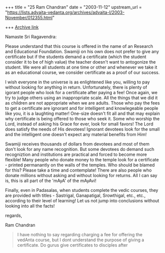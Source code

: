 +++
title = "25 Ram Chandran"
date = "2003-11-12"
upstream_url = "https://lists.advaita-vedanta.org/archives/advaita-l/2003-November/012355.html"

+++
[Archive link](https://lists.advaita-vedanta.org/archives/advaita-l/2003-November/012355.html)

Namaste Sri Ragavendra:

Please understand that this course is offered in the name of an Research and Educational Foundation. Swamiji on his own does not prefer to give any certificate but if the students demand a certificate (which the student consider it to be of high value) the teacher doesn't want to antogonize the student.  We were all students at one time or other and whenever we take it as an educational course, we consider certificate as a proof of our success. 

I wish everyone in the universe is as enlightened like you, willing to pay without looking for anything in return. Unfortunately, there is plenty of igorant people who look for a certificate after paying a fee!  Once again, we try to judge others using an inappropriate scale. All the things that we did it as children are not appropriate when we are adults. Those who pay the fees to get a certificate are ignorant and for intelligent and knowlegeable people like you, it is a laughting matter! One-size doesn't fit all and that may explain why certificate is being offered to those who seek it. Some who worship the Lord, instead of asking his Grace for ever, look for small favors! The Lord does satisfy the needs of His devotees! Ignorant devotees look for the small and the intelligent one doesn't expect any material benefits from Him! 

Swamiji receives thousands of dollars from devotees and most of them don't look for any name recognition.  But some devotees do demand such recogniztion and institutions are practical and forced to become more flexible! Many people who donate money to the temple look for a certificate - printed permanantly on the walls of the temples. Who should be blamed for this? Please take a time and contemplate! There are also people who donate millions without asking and without looking for returns. All I can say is, this is all part of the 'mAyA' of the mAyAvi! 

Finally, even in Padasalas, when students complete the vedic courses, they are provided with titles - Sastrigal, Ganapatigal, Srowthigal, etc., etc., according to their level of learning!  Let us not jump into conclusions without looking into all the facts!

regards,

Ram Chandran







> I have nothing to say regarding charging a fee for 
> offering the vedAnta course, but I dont
> understand the purpose of giving a certificate. Do gurus 
> give certificates to disciples after


